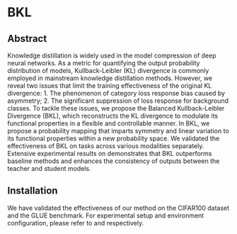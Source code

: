 # BKL

## Abstract
Knowledge distillation is widely used in the model compression of deep neural networks.
As a metric for quantifying the output probability distribution of models, Kullback-Leibler (KL) divergence is commonly employed in mainstream knowledge distillation methods.
However, we reveal two issues that limit the training effectiveness of the original KL divergence: 1. The phenomenon of category loss response bias caused by asymmetry; 2. The significant suppression of loss response for background classes.
To tackle these issues, we propose the Balanced Kullback-Leibler Divergence (BKL), which reconstructs the KL divergence to modulate its functional properties in a flexible and controllable manner.
In BKL, we propose a probability mapping that imparts symmetry and linear variation to its functional properties within a new probability space.
We validated the effectiveness of BKL on tasks across various modalities separately.
Extensive experimental results on demonstrates that BKL  outperforms baseline methods and enhances the consistency of outputs between the teacher and student models.

## Installation
We have validated the effectiveness of our method on the CIFAR100 dataset and the GLUE benchmark. For experimental setup and environment configuration, please refer to  and  respectively.
